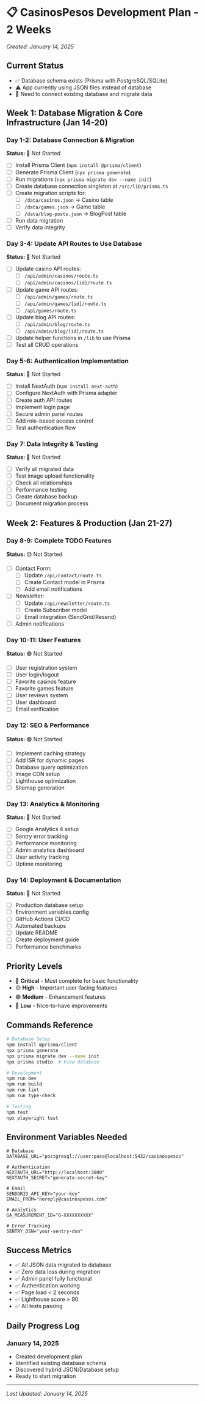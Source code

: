 # 📋 CasinosPesos Development Plan - 2 Weeks
*Created: January 14, 2025*

## Current Status
- ✅ Database schema exists (Prisma with PostgreSQL/SQLite)
- ⚠️ App currently using JSON files instead of database
- 🔧 Need to connect existing database and migrate data

## Week 1: Database Migration & Core Infrastructure (Jan 14-20)

### Day 1-2: Database Connection & Migration
**Status:** 🔴 Not Started
- [ ] Install Prisma Client (`npm install @prisma/client`)
- [ ] Generate Prisma Client (`npx prisma generate`)
- [ ] Run migrations (`npx prisma migrate dev --name init`)
- [ ] Create database connection singleton at `/src/lib/prisma.ts`
- [ ] Create migration scripts for:
  - [ ] `/data/casinos.json` → Casino table
  - [ ] `/data/games.json` → Game table  
  - [ ] `/data/blog-posts.json` → BlogPost table
- [ ] Run data migration
- [ ] Verify data integrity

### Day 3-4: Update API Routes to Use Database
**Status:** 🔴 Not Started
- [ ] Update casino API routes:
  - [ ] `/api/admin/casinos/route.ts`
  - [ ] `/api/admin/casinos/[id]/route.ts`
- [ ] Update game API routes:
  - [ ] `/api/admin/games/route.ts`
  - [ ] `/api/admin/games/[id]/route.ts`
  - [ ] `/api/games/route.ts`
- [ ] Update blog API routes:
  - [ ] `/api/admin/blog/route.ts`
  - [ ] `/api/admin/blog/[id]/route.ts`
- [ ] Update helper functions in `/lib` to use Prisma
- [ ] Test all CRUD operations

### Day 5-6: Authentication Implementation
**Status:** 🔴 Not Started
- [ ] Install NextAuth (`npm install next-auth`)
- [ ] Configure NextAuth with Prisma adapter
- [ ] Create auth API routes
- [ ] Implement login page
- [ ] Secure admin panel routes
- [ ] Add role-based access control
- [ ] Test authentication flow

### Day 7: Data Integrity & Testing
**Status:** 🔴 Not Started
- [ ] Verify all migrated data
- [ ] Test image upload functionality
- [ ] Check all relationships
- [ ] Performance testing
- [ ] Create database backup
- [ ] Document migration process

## Week 2: Features & Production (Jan 21-27)

### Day 8-9: Complete TODO Features
**Status:** 🟡 Not Started
- [ ] Contact Form:
  - [ ] Update `/api/contact/route.ts`
  - [ ] Create Contact model in Prisma
  - [ ] Add email notifications
- [ ] Newsletter:
  - [ ] Update `/api/newsletter/route.ts`
  - [ ] Create Subscriber model
  - [ ] Email integration (SendGrid/Resend)
- [ ] Admin notifications

### Day 10-11: User Features
**Status:** 🟢 Not Started
- [ ] User registration system
- [ ] User login/logout
- [ ] Favorite casinos feature
- [ ] Favorite games feature
- [ ] User reviews system
- [ ] User dashboard
- [ ] Email verification

### Day 12: SEO & Performance
**Status:** 🟢 Not Started
- [ ] Implement caching strategy
- [ ] Add ISR for dynamic pages
- [ ] Database query optimization
- [ ] Image CDN setup
- [ ] Lighthouse optimization
- [ ] Sitemap generation

### Day 13: Analytics & Monitoring
**Status:** 🔵 Not Started
- [ ] Google Analytics 4 setup
- [ ] Sentry error tracking
- [ ] Performance monitoring
- [ ] Admin analytics dashboard
- [ ] User activity tracking
- [ ] Uptime monitoring

### Day 14: Deployment & Documentation
**Status:** 🔵 Not Started
- [ ] Production database setup
- [ ] Environment variables config
- [ ] GitHub Actions CI/CD
- [ ] Automated backups
- [ ] Update README
- [ ] Create deployment guide
- [ ] Performance benchmarks

## Priority Levels
- 🔴 **Critical** - Must complete for basic functionality
- 🟡 **High** - Important user-facing features
- 🟢 **Medium** - Enhancement features
- 🔵 **Low** - Nice-to-have improvements

## Commands Reference

```bash
# Database Setup
npm install @prisma/client
npx prisma generate
npx prisma migrate dev --name init
npx prisma studio  # View database

# Development
npm run dev
npm run build
npm run lint
npm run type-check

# Testing
npm test
npx playwright test
```

## Environment Variables Needed

```env
# Database
DATABASE_URL="postgresql://user:pass@localhost:5432/casinospesos"

# Authentication
NEXTAUTH_URL="http://localhost:3000"
NEXTAUTH_SECRET="generate-secret-key"

# Email
SENDGRID_API_KEY="your-key"
EMAIL_FROM="noreply@casinospesos.com"

# Analytics
GA_MEASUREMENT_ID="G-XXXXXXXXXX"

# Error Tracking
SENTRY_DSN="your-sentry-dsn"
```

## Success Metrics
- ✅ All JSON data migrated to database
- ✅ Zero data loss during migration
- ✅ Admin panel fully functional
- ✅ Authentication working
- ✅ Page load < 2 seconds
- ✅ Lighthouse score > 90
- ✅ All tests passing

## Daily Progress Log

### January 14, 2025
- Created development plan
- Identified existing database schema
- Discovered hybrid JSON/Database setup
- Ready to start migration

---

*Last Updated: January 14, 2025*